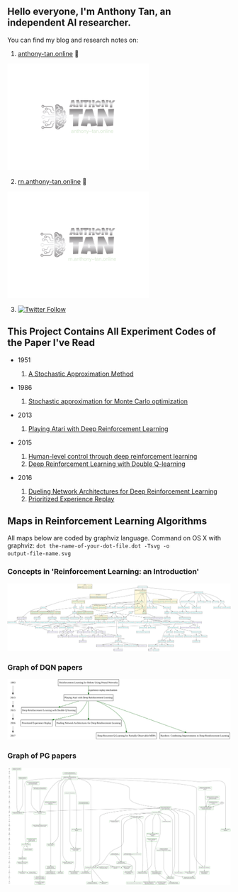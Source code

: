 ## Hello everyone, I'm Anthony Tan, an independent AI researcher. 

You can find my blog and research notes on:
1. [anthony-tan.online](https://anthony-tan.online)  👋

[![website_online](./logo_online.png)](https://anthony-tan.online)


2. [rn.anthony-tan.online](https://rn.anthony-tan.online) 👋

[![Website_rn](./logo_rn.png)](https://rn.anthony-tan.online)

3. [![Twitter Follow](https://img.shields.io/twitter/follow/anthony_tan?color=1DA1F2&logo=twitter&style=for-the-badge)](https://twitter.com/anthony_s_tan)

## This Project Contains All Experiment Codes of the Paper I've Read
- 1951
    1. [A Stochastic Approximation Method](./Robbins-Monro_Method)
  
- 1986
    1. [Stochastic approximation for Monte Carlo optimization](./Stochastic_Approximation_for_Monte_Carlo_Optimization)
- 2013
    1. [Playing Atari with Deep Reinforcement Learning](./DQN)
- 2015
    1. [Human-level control through deep reinforcement learning](./DQN)
    2. [Deep Reinforcement Learning with Double Q-learning](./double_DQN)
    
- 2016
    1. [Dueling Network Architectures for Deep Reinforcement Learning](./dueling_network)
    2. [Prioritized Experience Replay](./proportional_prioritization)

## Maps in Reinforcement Learning Algorithms
All maps below are coded by graphviz language.
Command on OS X with graphviz:
<code>dot the-name-of-your-dot-file.dot -Tsvg -o output-file-name.svg</code>


### Concepts in 'Reinforcement Learning: an Introduction'
![](./Maps/RLAI.svg)


### Graph of DQN papers
![](./Maps/DQN_graph.svg)


### Graph of PG papers
![](./Maps/PG_graph.svg)